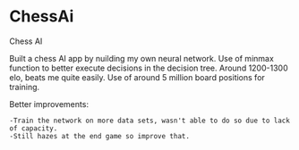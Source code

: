 # ChessAi
Chess AI

Built a chess AI app by nuilding my own neural network. Use of minmax function to better execute decisions in the decision tree. Around 1200-1300 elo, beats me quite easily. Use of around 5 million board positions for training.

Better improvements:

    -Train the network on more data sets, wasn't able to do so due to lack of capacity.
    -Still hazes at the end game so improve that.
